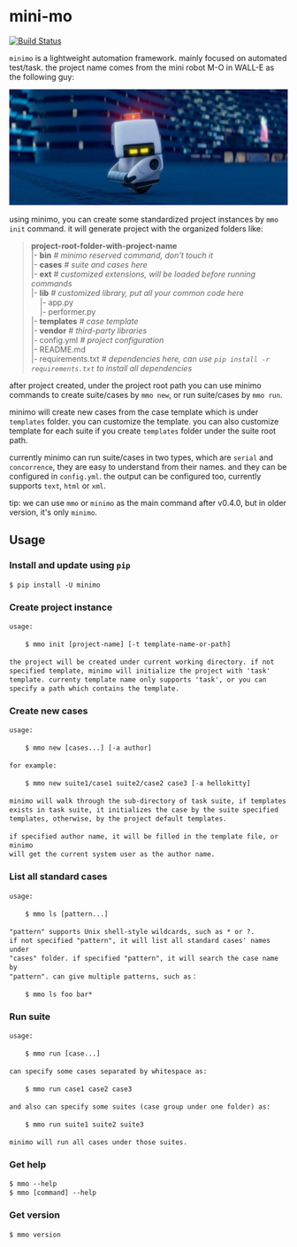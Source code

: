 # mini-mo

[![Build Status](https://travis-ci.org/philip1134/mini-mo.svg?branch=master)](https://travis-ci.org/philip1134/mini-mo)

`minimo` is a lightweight automation framework. mainly focused on automated test/task. the project name comes from the mini robot M-O in WALL-E as the following guy: 

![home page](./images/walle-mo.jpg "M-O")

using minimo, you can create some standardized project instances by 
`mmo init` command. it will generate project with the organized folders like:

> <b>project-root-folder-with-project-name</b><br/>
> |- <b>bin</b>      <i># minimo reserved command, don't touch it</i><br/>
> |- <b>cases</b>    <i># suite and cases here</i><br/>
> |- <b>ext</b>      <i># customized extensions, will be loaded before running commands</i><br/>
> |- <b>lib</b>      <i># customized library, put all your common code here</i><br/>
> &nbsp;&nbsp;&nbsp;&nbsp;|- app.py<br/>
> &nbsp;&nbsp;&nbsp;&nbsp;|- performer.py<br/>
> |- <b>templates</b>     <i># case template</i><br/>
> |- <b>vendor</b>        <i># third-party libraries</i><br/>
> |- config.yml           <i># project configuration</i><br/>
> |- README.md<br/>
> |- requirements.txt     <i># dependencies here, can use `pip install -r requirements.txt` to install all dependencies</i><br/>

after project created, under the project root path you can use minimo commands
to create suite/cases by `mmo new`, or run suite/cases by `mmo run`. 

minimo will create new cases from the case template which is under `templates` folder. you can customize the template. you can also customize template for each suite if you create `templates` folder under the suite root path.

currently minimo can run suite/cases in two types, which are `serial` and `concorrence`, they are easy to understand from their names. and they can be
configured in `config.yml`. the output can be configured too, currently supports `text`, `html` or `xml`.

tip: we can use `mmo` or `minimo` as the main command after v0.4.0, but in older version, it's only `minimo`.

## Usage

### Install and update using `pip`

	$ pip install -U minimo

### Create project instance

    usage:

        $ mmo init [project-name] [-t template-name-or-path]

    the project will be created under current working directory. if not
    specified template, minimo will initialize the project with 'task'
    template. currenty template name only supports 'task', or you can
    specify a path which contains the template.

### Create new cases

    usage:

        $ mmo new [cases...] [-a author]

    for example:

        $ mmo new suite1/case1 suite2/case2 case3 [-a hellokitty]

    minimo will walk through the sub-directory of task suite, if templates
    exists in task suite, it initializes the case by the suite specified
    templates, otherwise, by the project default templates.

    if specified author name, it will be filled in the template file, or minimo
    will get the current system user as the author name.

### List all standard cases

    usage:

        $ mmo ls [pattern...]

    "pattern" supports Unix shell-style wildcards, such as * or ?.
    if not specified "pattern", it will list all standard cases' names under
    "cases" folder. if specified "pattern", it will search the case name by
    "pattern". can give multiple patterns, such as：

        $ mmo ls foo bar*

### Run suite

    usage:

        $ mmo run [case...]

    can specify some cases separated by whitespace as:

        $ mmo run case1 case2 case3

    and also can specify some suites (case group under one folder) as:

        $ mmo run suite1 suite2 suite3

    minimo will run all cases under those suites.

### Get help

	$ mmo --help
	$ mmo [command] --help

### Get version

	$ mmo version

